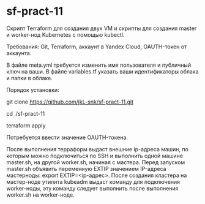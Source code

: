# sf-pract-11

Скрипт Terraform для создания двух VM и скрипты для создания master и worker-нод Kubernetes с помощью kubectl.

Требования: Git, Terraform, аккаунт в Yandex Cloud, OAUTH-токен от аккаунта.

В файле meta.yml требуется изменить имя пользователя и публичный ключ на ваши. В файле variables.tf указать ваши идентификаторы облака и папки в облаке.

Порядок установки:

git clone https://github.com/jkL-snk/sf-pract-11.git

cd ./sf-pract-11

terraform apply

Потребуется ввести значение OAUTH-токена.

После выполнения терраформ выдаст внешние ip-адреса машин, по которым можно подключиться по SSH и выполнить одной машине master.sh, на другой worker.sh, начиная с мастера. Перед запуском master.sh объявить переменную EXTIP значением IP-адреса мастерноды: export EXTIP=<ip-адрес>. После создания кластера на мастер-ноде утилита kubeadm выдаст команду для подключения worker-ноды, эту команду следует выполнить после выполнения worker.sh на worker-ноде.